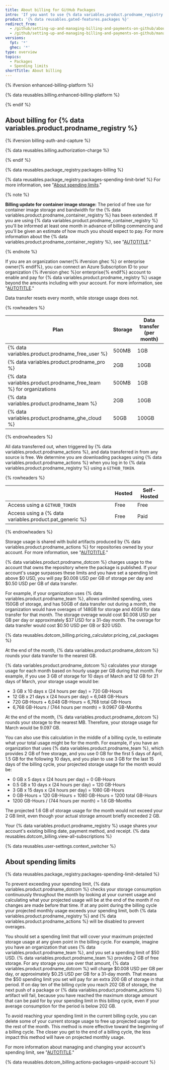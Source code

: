 ```yaml
---
title: About billing for GitHub Packages
intro: 'If you want to use {% data variables.product.prodname_registry %} beyond the storage or data transfer included in your account, you will be billed for additional usage.'
product: '{% data reusables.gated-features.packages %}'
redirect_from:
  - /github/setting-up-and-managing-billing-and-payments-on-github/about-billing-for-github-packages
  - /github/setting-up-and-managing-billing-and-payments-on-github/managing-billing-for-github-packages/about-billing-for-github-packages
versions:
  fpt: '*'
  ghec: '*'
type: overview
topics:
  - Packages
  - Spending limits
shortTitle: About billing
---
```


{% ifversion enhanced-billing-platform %}

{% data reusables.billing.enhanced-billing-platform %}

{% endif %}

## About billing for {% data variables.product.prodname_registry %}

{% ifversion billing-auth-and-capture %}

{% data reusables.billing.authorization-charge %}

{% endif %}

{% data reusables.package_registry.packages-billing %}

{% data reusables.package_registry.packages-spending-limit-brief %} For more information, see "[About spending limits](#about-spending-limits)."

{% note %}

**Billing update for container image storage:** The period of free use for container image storage and bandwidth for the {% data variables.product.prodname_container_registry %} has been extended. If you are using {% data variables.product.prodname_container_registry %} you'll be informed at least one month in advance of billing commencing and you'll be given an estimate of how much you should expect to pay. For more information about the {% data variables.product.prodname_container_registry %}, see "[AUTOTITLE](/packages/working-with-a-github-packages-registry/working-with-the-container-registry)."

{% endnote %}

If you are an organization owner{% ifversion ghec %} or enterprise owner{% endif%}, you can connect an Azure Subscription ID to your organization {% ifversion ghec %}or enterprise{% endif%} account to enable and pay for {% data variables.product.prodname_registry %} usage beyond the amounts including with your account. For more information, see "[AUTOTITLE](/billing/managing-the-plan-for-your-github-account/connecting-an-azure-subscription)."

Data transfer resets every month, while storage usage does not.

{% rowheaders %}

Plan | Storage | Data transfer (per month)
------- | ------- | ---------
{% data variables.product.prodname_free_user %} | 500MB | 1GB
{% data variables.product.prodname_pro %} | 2GB | 10GB
{% data variables.product.prodname_free_team %} for organizations | 500MB | 1GB |
{% data variables.product.prodname_team %} | 2GB | 10GB
{% data variables.product.prodname_ghe_cloud %} | 50GB | 100GB

{% endrowheaders %}

All data transferred out, when triggered by {% data variables.product.prodname_actions %}, and data transferred in from any source is free. We determine you are downloading packages using {% data variables.product.prodname_actions %} when you log in to {% data variables.product.prodname_registry %} using a `GITHUB_TOKEN`.

{% rowheaders %}

||Hosted|Self-Hosted|
|-|-|-|
|Access using a `GITHUB_TOKEN`|Free|Free|
|Access using a {% data variables.product.pat_generic %}|Free|Paid|

{% endrowheaders %}

Storage usage is shared with build artifacts produced by {% data variables.product.prodname_actions %} for repositories owned by your account. For more information, see "[AUTOTITLE](/billing/managing-billing-for-github-actions/about-billing-for-github-actions)."

{% data variables.product.prodname_dotcom %} charges usage to the account that owns the repository where the package is published. If your account's usage surpasses these limits and you have set a spending limit above $0 USD, you will pay $0.008 USD per GB of storage per day and $0.50 USD per GB of data transfer.

For example, if your organization uses {% data variables.product.prodname_team %}, allows unlimited spending, uses 150GB of storage, and has 50GB of data transfer out during a month, the organization would have overages of 148GB for storage and 40GB for data transfer for that month. The storage overage would cost $0.008 USD per GB per day or approximately $37 USD for a 31-day month. The overage for data transfer would cost $0.50 USD per GB or $20 USD.

{% data reusables.dotcom_billing.pricing_calculator.pricing_cal_packages %}

At the end of the month, {% data variables.product.prodname_dotcom %} rounds your data transfer to the nearest GB.

{% data variables.product.prodname_dotcom %} calculates your storage usage for each month based on hourly usage per GB during that month. For example, if you use 3 GB of storage for 10 days of March and 12 GB for 21 days of March, your storage usage would be:

* 3 GB x 10 days x (24 hours per day) = 720 GB-Hours
* 12 GB x 21 days x (24 hours per day) = 6,048 GB-Hours
* 720 GB-Hours + 6,048 GB-Hours = 6,768 total GB-Hours
* 6,768 GB-Hours / (744 hours per month) = 9.0967 GB-Months

At the end of the month, {% data variables.product.prodname_dotcom %} rounds your storage to the nearest MB. Therefore, your storage usage for March would be 9.097 GB.

You can also use this calculation in the middle of a billing cycle, to estimate what your total usage might be for the month. For example, if you have an organization that uses {% data variables.product.prodname_team %}, which provides 2 GB of free storage, and you use 0 GB for the first 5 days of April, 1.5 GB for the following 10 days, and you plan to use 3 GB for the last 15 days of the billing cycle, your projected storage usage for the month would be:

* 0 GB x 5 days  x (24 hours per day) =   0 GB-Hours
* 0.5 GB x 10 days x (24 hours per day) = 120 GB-Hours
* 3 GB x 15 days x (24 hours per day) = 1080 GB-Hours
* 0 GB-Hours + 120 GB-Hours + 1080 GB-Hours = 1200 total GB-Hours
* 1200 GB-Hours / (744 hours per month) = 1.6 GB-Months

The projected 1.6 GB of storage usage for the month would not exceed your 2 GB limit, even though your actual storage amount briefly exceeded 2 GB.

Your {% data variables.product.prodname_registry %} usage shares your account's existing billing date, payment method, and receipt. {% data reusables.dotcom_billing.view-all-subscriptions %}

{% data reusables.user-settings.context_switcher %}

## About spending limits

{% data reusables.package_registry.packages-spending-limit-detailed %}

To prevent exceeding your spending limit, {% data variables.product.prodname_dotcom %} checks your storage consumption continuously throughout the month by looking at your current usage and calculating what your projected usage will be at the end of the month if no changes are made before that time. If at any point during the billing cycle your projected monthly usage exceeds your spending limit, both {% data variables.product.prodname_registry %} and {% data variables.product.prodname_actions %} will be disabled to prevent overages.

You should set a spending limit that will cover your maximum projected storage usage at any given point in the billing cycle. For example, imagine you have an organization that uses {% data variables.product.prodname_team %}, and you set a spending limit of $50 USD. {% data variables.product.prodname_team %} provides 2 GB of free storage. For any storage you use over that amount, {% data variables.product.prodname_dotcom %} will charge $0.008 USD per GB per day, or approximately $0.25 USD per GB for a 31-day month. That means the $50 spending limit you set will pay for an extra 200 GB of storage in that period. If on day ten of the billing cycle you reach 202 GB of storage, the next push of a package or {% data variables.product.prodname_actions %} artifact will fail, because you have reached the maximum storage amount that can be paid for by your spending limit in this billing cycle, even if your average consumption for the period is below 202 GB.

To avoid reaching your spending limit in the current billing cycle, you can delete some of your current storage usage to free up projected usage for the rest of the month. This method is more effective toward the beginning of a billing cycle. The closer you get to the end of a billing cycle, the less impact this method will have on projected monthly usage.

For more information about managing and changing your account's spending limit, see "[AUTOTITLE](/billing/managing-billing-for-github-packages/managing-your-spending-limit-for-github-packages)."

{% data reusables.dotcom_billing.actions-packages-unpaid-account %}
